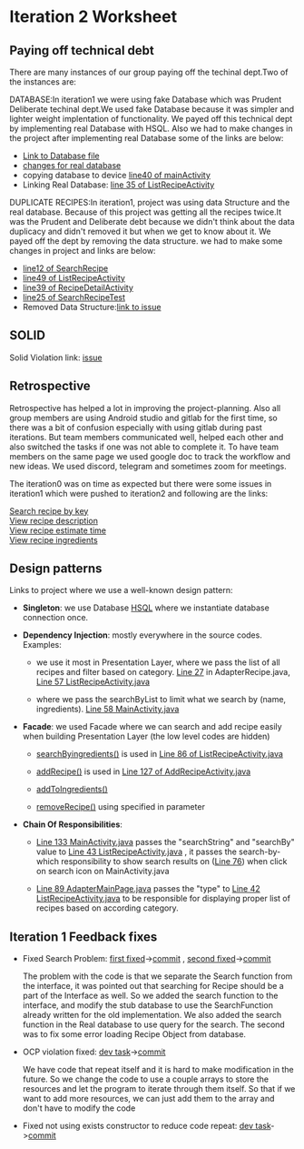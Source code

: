 Iteration 2 Worksheet
=====================

Paying off technical debt
-----------------

There are many instances of our group paying off the techinal dept.Two of the instances are:<br/>

DATABASE:In iteration1 we were using fake Database which was Prudent Deliberate techinal dept.We used fake Database because it was simpler and lighter weight implentation of functionality. We payed off this technical dept by implementing real Database with HSQL. Also we had to make changes in the project after implementing real Database some of the links are below:
- [Link to Database file](https://code.cs.umanitoba.ca/winter-2022-a02/group-10/irecipe/-/blob/63-retrospectice-paying-off-technical-depth/app/src/main/java/comp3350/iRecipe/Persistence/RecipeListHSQLDB.java)<br/>
- [changes for real database](https://code.cs.umanitoba.ca/winter-2022-a02/group-10/irecipe/-/commit/868b03b99c3f2866438ef8b16750d5a6f115edd4)
- copying database to device [line40 of mainActivity](https://code.cs.umanitoba.ca/winter-2022-a02/group-10/irecipe/-/blob/868b03b99c3f2866438ef8b16750d5a6f115edd4/app/src/main/java/comp3350/iRecipe/Presentation/MainActivity.java#L40) <br/>
- Linking Real Database: [line 35 of ListRecipeActivity](https://code.cs.umanitoba.ca/winter-2022-a02/group-10/irecipe/-/blob/868b03b99c3f2866438ef8b16750d5a6f115edd4/app/src/main/java/comp3350/iRecipe/Presentation/ListRecipeActivity.java#L35) <br/>

DUPLICATE RECIPES:In iteration1, project was using data Structure and the real database. Because of this project was getting all the recipes twice.It was the Prudent and Deliberate debt because we didn't think about the data duplicacy and didn't removed it but when we get to know about it. We payed off the dept by removing the data structure. we had to make some changes in project and links are below:<br/> 
- [line12 of SearchRecipe](https://code.cs.umanitoba.ca/winter-2022-a02/group-10/irecipe/-/blob/59c5740af4a008ec3faf94cfbe13ed9819eae1a4/app/src/main/java/comp3350/iRecipe/Business/SearchRecipe.java#L12)<br/>
- [line49 of ListRecipeActivity](https://code.cs.umanitoba.ca/winter-2022-a02/group-10/irecipe/-/blob/59c5740af4a008ec3faf94cfbe13ed9819eae1a4/app/src/main/java/comp3350/iRecipe/Presentation/ListRecipeActivity.java#L49)<br/>
- [line39 of RecipeDetailActivity](https://code.cs.umanitoba.ca/winter-2022-a02/group-10/irecipe/-/blob/59c5740af4a008ec3faf94cfbe13ed9819eae1a4/app/src/main/java/comp3350/iRecipe/Presentation/RecipeDetailActivity.java)<br/>
- [line25 of SearchRecipeTest](https://code.cs.umanitoba.ca/winter-2022-a02/group-10/irecipe/-/blob/59c5740af4a008ec3faf94cfbe13ed9819eae1a4/app/src/test/java/comp3350/iRecipe/SearchRecipeTest.java#L25)<br/>
- Removed Data Structure:[link to issue](https://code.cs.umanitoba.ca/winter-2022-a02/group-10/irecipe/-/commit/c0a8f094733366be7c6d7defa3e9b5ba02fc7b63)<br/>






SOLID
-----

Solid Violation link: [issue](https://code.cs.umanitoba.ca/winter-2022-a02/group-9/chefsnotes/-/issues/73)

Retrospective
--------------

Retrospective has helped a lot in improving the project-planning. Also all group members are using Android studio and gitlab for the first time, so there was a bit of confusion especially with using gitlab during past iterations. But team members communicated well, helped each other and also switched the tasks if one was not able to complete it. To have team members on the same page we used google doc to track the workflow and new ideas. We used discord, telegram and sometimes zoom for meetings.

The iteration0 was on time as expected but there were some issues in iteration1 which were pushed to iteration2 and following are the links:

[Search recipe by key](https://code.cs.umanitoba.ca/winter-2022-a02/group-10/irecipe/-/issues/3) <br />
[View recipe description](https://code.cs.umanitoba.ca/winter-2022-a02/group-10/irecipe/-/issues/7)<br />
[View recipe estimate time](https://code.cs.umanitoba.ca/winter-2022-a02/group-10/irecipe/-/issues/8)<br />
[View recipe ingredients](https://code.cs.umanitoba.ca/winter-2022-a02/group-10/irecipe/-/issues/10)<br />


Design patterns
--------------

Links to project where we use a well-known design pattern:

- **Singleton**: we use Database [HSQL](https://code.cs.umanitoba.ca/winter-2022-a02/group-10/irecipe/-/blob/f671acd75740039815b3ce1eb8e2970d6628682b/app/src/main/java/comp3350/iRecipe/Persistence/RecipeListHSQLDB.java)
    where we instantiate database connection once. 

- **Dependency Injection**: mostly everywhere in the source codes. Examples:

    - we use it most in Presentation Layer, where we pass the list of all recipes and filter based on category. [Line 27](https://code.cs.umanitoba.ca/-/ide/project/winter-2022-a02/group-10/irecipe/tree/main/-/app/src/main/java/comp3350/iRecipe/Presentation/AdapterRecipe.java/#L27) in AdapterRecipe.java,
      [Line 57 ListRecipeActivity.java](https://code.cs.umanitoba.ca/-/ide/project/winter-2022-a02/group-10/irecipe/tree/main/-/app/src/main/java/comp3350/iRecipe/Presentation/ListRecipeActivity.java/#L57)

    - where we pass the searchByList to limit what we search by (name, ingredients).
      [Line 58 MainActivity.java](https://code.cs.umanitoba.ca/-/ide/project/winter-2022-a02/group-10/irecipe/tree/main/-/app/src/main/java/comp3350/iRecipe/Presentation/MainActivity.java/#L58)

- **Facade**: we used Facade where we can search and add recipe easily when building Presentation Layer (the low level codes are hidden)

    - [searchByingredients()](https://code.cs.umanitoba.ca/winter-2022-a02/group-10/irecipe/-/blob/f8221e547cda55cd2fe3416aa4866e565a1aeb92/app/src/main/java/comp3350/iRecipe/Presentation/AddRecipe.java#L127) 
      is used in [Line 86 of ListRecipeActivity.java](https://code.cs.umanitoba.ca/winter-2022-a02/group-10/irecipe/-/blob/f8221e547cda55cd2fe3416aa4866e565a1aeb92/app/src/main/java/comp3350/iRecipe/Presentation/ListRecipeActivity.java#L86)

    - [addRecipe()](https://code.cs.umanitoba.ca/winter-2022-a02/group-10/irecipe/-/blob/f8221e547cda55cd2fe3416aa4866e565a1aeb92/app/src/main/java/comp3350/iRecipe/Persistence/RecipeListHSQLDB.java#L87)
        is used in [Line 127 of AddRecipeActivity.java](https://code.cs.umanitoba.ca/winter-2022-a02/group-10/irecipe/-/blob/f8221e547cda55cd2fe3416aa4866e565a1aeb92/app/src/main/java/comp3350/iRecipe/Presentation/AddRecipe.java#L127)

    - [addToIngredients()](https://code.cs.umanitoba.ca/winter-2022-a02/group-10/irecipe/-/blob/main/app/src/main/java/comp3350/iRecipe/Objects/Recipe.java#L78)

    - [removeRecipe()](https://code.cs.umanitoba.ca/winter-2022-a02/group-10/irecipe/-/blob/f8221e547cda55cd2fe3416aa4866e565a1aeb92/app/src/main/java/comp3350/iRecipe/Persistence/RecipeListHSQLDB.java#L126) using specified in parameter

- **Chain Of Responsibilities**:

    - [Line 133 MainActivity.java](https://code.cs.umanitoba.ca/winter-2022-a02/group-10/irecipe/-/blob/main/app/src/main/java/comp3350/iRecipe/Presentation/MainActivity.java#L133) passes the "searchString" and "searchBy" value to
      [Line 43 ListRecipeActivity.java](https://code.cs.umanitoba.ca/winter-2022-a02/group-10/irecipe/-/blob/5b3ca1ec9bc057f6b1b7988b8f7a9c65c908c4b0/app/src/main/java/comp3350/iRecipe/Presentation/ListRecipeActivity.java#L43) , it passes the search-by-which responsibility to show search results on 
      ([Line 76](https://code.cs.umanitoba.ca/winter-2022-a02/group-10/irecipe/-/blob/5b3ca1ec9bc057f6b1b7988b8f7a9c65c908c4b0/app/src/main/java/comp3350/iRecipe/Presentation/ListRecipeActivity.java#L76)) when click on search icon on MainActivity.java

    - [Line 89 AdapterMainPage.java](https://code.cs.umanitoba.ca/winter-2022-a02/group-10/irecipe/-/blob/5245c02c719f52cafc1e856f62d6ffc98b48651b/app/src/main/java/comp3350/iRecipe/Presentation/AdapterMainPage.java#L89)
      passes the "type" to 
      [Line 42 ListRecipeActivity.java](https://code.cs.umanitoba.ca/winter-2022-a02/group-10/irecipe/-/blob/5b3ca1ec9bc057f6b1b7988b8f7a9c65c908c4b0/app/src/main/java/comp3350/iRecipe/Presentation/ListRecipeActivity.java#L42)
       to be responsible for displaying proper list of recipes based on according category.

Iteration 1 Feedback fixes
--------------

- Fixed Search Problem: [first fixed](https://code.cs.umanitoba.ca/winter-2022-a02/group-10/irecipe/-/issues/55)->[commit](https://code.cs.umanitoba.ca/winter-2022-a02/group-10/irecipe/-/commit/bfa69b59e50837c3e4a843c769b4be0a02afc4f4)
, [second fixed](https://code.cs.umanitoba.ca/winter-2022-a02/group-10/irecipe/-/issues/62)->[commit](https://code.cs.umanitoba.ca/winter-2022-a02/group-10/irecipe/-/commit/d144a207e2b78818f587d7f7240b413934c059ce)
    
    The problem with the code is that we separate the Search function from the interface, it was pointed out that searching for Recipe should be a part of the Interface as well. So we added the search function to the interface, and modify the stub database
    to use the SearchFunction already written for the old implementation. We also added the search function in the Real database to use query for the search. The second was to fix some error loading Recipe Object from database.

- OCP violation fixed: [dev task](https://code.cs.umanitoba.ca/winter-2022-a02/group-10/irecipe/-/issues/60)->[commit](https://code.cs.umanitoba.ca/winter-2022-a02/group-10/irecipe/-/commit/f671acd75740039815b3ce1eb8e2970d6628682b)

    We have code that repeat itself and it is hard to make modification in the future. So we change the code to use a couple arrays to store the resources and let the program to iterate through them itself. So that if we want to add more resources, we can just 
    add them to the array and don't have to modify the code

- Fixed not using exists constructor to reduce code repeat: [dev task](https://code.cs.umanitoba.ca/winter-2022-a02/group-10/irecipe/-/issues/58)->[commit](https://code.cs.umanitoba.ca/winter-2022-a02/group-10/irecipe/-/commit/2479b4cfe13dfd395d0ab49188865dc1ed0cd224)




